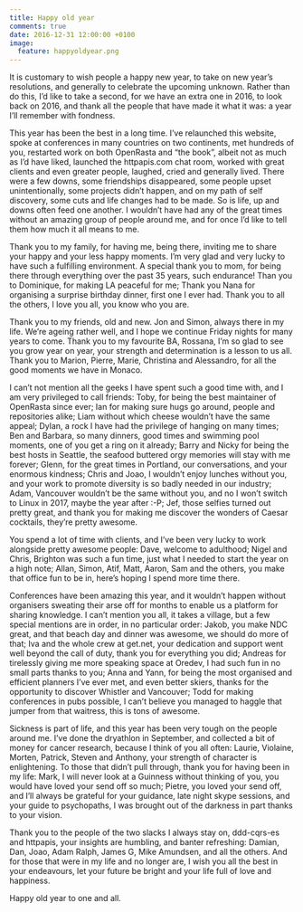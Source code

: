 ```yaml
---
title: Happy old year
comments: true
date: 2016-12-31 12:00:00 +0100
image:
  feature: happyoldyear.png
---
```


It is customary to wish people a happy new year, to take on new year’s resolutions, and generally to celebrate the upcoming unknown. Rather than do this, I’d like to take a second, for we have an extra one in 2016, to look back on 2016, and thank all the people that have made it what it was: a year I’ll remember with fondness.

This year has been the best in a long time. I’ve relaunched this website, spoke at conferences in many countries on two continents, met hundreds of you, restarted work on both OpenRasta and “the book”, albeit not as much as I’d have liked, launched the httpapis.com chat room, worked with great clients and even greater people, laughed, cried and generally lived. There were a few downs, some friendships disappeared, some people upset unintentionally, some projects didn’t happen, and on my path of self discovery, some cuts and life changes had to be made. So is life, up and downs often feed one another. I wouldn’t have had any of the great times without an amazing group of people around me, and for once I’d like to tell them how much it all means to me.

Thank you to my family, for having me, being there, inviting me to share your happy and your less happy moments. I’m very glad and very lucky to have such a fulfilling environment. A special thank you to mom, for being there through everything over the past 35 years, such endurance! Than you to Dominique, for making LA peaceful for me; Thank you Nana for organising a surprise birthday dinner, first one I ever had. Thank you to all the others, I love you all, you know who you are.

Thank you to my friends, old and new. Jon and Simon, always there in my life. We’re ageing rather well, and I hope we continue Friday nights for many years to come. Thank you to my favourite BA, Rossana, I’m so glad to see you grow year on year, your strength and determination is a lesson to us all. Thank you to Marion, Pierre, Marie, Christina and Alessandro, for all the good moments we have in Monaco.

I can’t not mention all the geeks I have spent such a good time with, and I am very privileged to call friends: Toby, for being the best maintainer of OpenRasta since ever; Ian for making sure hugs go around, people and repositories alike; Liam without which cheese wouldn’t have the same appeal; Dylan, a rock I have had the privilege of hanging on many times; Ben and Barbara, so many dinners, good times and swimming pool moments, one of you get a ring on it already; Barry and Nicky for being the best hosts in Seattle, the seafood buttered orgy memories will stay with me forever; Glenn, for the great times in Portland, our conversations, and your enormous kindness; Chris and Joao, I wouldn’t enjoy lunches without you, and your work to promote diversity is so badly needed in our industry; Adam, Vancouver wouldn’t be the same without you, and no I won’t switch to Linux in 2017, maybe the year after :-P; Jef, those selfies turned out pretty great, and thank you for making me discover the wonders of Caesar cocktails, they’re pretty awesome.

You spend a lot of time with clients, and I’ve been very lucky to work alongside pretty awesome people: Dave, welcome to adulthood; Nigel and Chris, Brighton was such a fun time, just what I needed to start the year on a high note; Allan, Simon, Atif, Matt, Aaron, Sam and the others, you make that office fun to be in, here’s hoping I spend more time there.

Conferences have been amazing this year, and it wouldn’t happen without organisers sweating their arse off for months to enable us a platform for sharing knowledge. I can’t mention you all, it takes a village, but a few special mentions are in order, in no particular order: Jakob, you make NDC great, and that beach day and dinner was awesome, we should do more of that; Iva and the whole crew at get.net, your dedication and support went well beyond the call of duty, thank you for everything you did; Andreas for tirelessly giving me more speaking space at Oredev, I had such fun in no small parts thanks to you; Anna and Yann, for being the most organised and efficient planners I’ve ever met, and even better skiers, thanks for the opportunity to discover Whistler and Vancouver; Todd for making conferences in pubs possible, I can’t believe you managed to haggle that jumper from that waitress, this is tons of awesome.

Sickness is part of life, and this year has been very tough on the people around me. I’ve done the dryathlon in September, and collected a bit of money for cancer research, because I think of you all often: Laurie, Violaine, Morten, Patrick, Steven and Anthony, your strength of character is enlightening. 
To those that didn’t pull through, thank you for having been in my life: Mark, I will never look at a Guinness without thinking of you, you would have loved your send off so much; Pietre, you loved your send off, and I’ll always be grateful for your guidance, late night skype sessions, and your guide to psychopaths, I was brought out of the darkness in part thanks to your vision.

Thank you to the people of the two slacks I always stay on, ddd-cqrs-es and httpapis, your insights are humbling, and banter refreshing: Damian, Dan, Joao, Adam Ralph, James G, Mike Amundsen, and all the others.
And for those that were in my life and no longer are, I wish you all the best in your endeavours, let your future be bright and your life full of love and happiness.

Happy old year to one and all.
